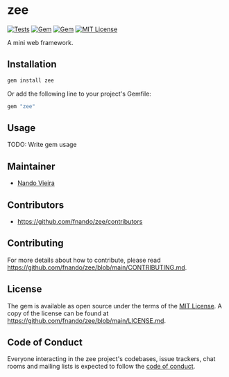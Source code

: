 # zee

[![Tests](https://github.com/fnando/zee/workflows/ruby-tests/badge.svg)](https://github.com/fnando/zee)
[![Gem](https://img.shields.io/gem/v/zee.svg)](https://rubygems.org/gems/zee)
[![Gem](https://img.shields.io/gem/dt/zee.svg)](https://rubygems.org/gems/zee)
[![MIT License](https://img.shields.io/:License-MIT-blue.svg)](https://tldrlegal.com/license/mit-license)

A mini web framework.

## Installation

```bash
gem install zee
```

Or add the following line to your project's Gemfile:

```ruby
gem "zee"
```

## Usage

TODO: Write gem usage

## Maintainer

- [Nando Vieira](https://github.com/fnando)

## Contributors

- https://github.com/fnando/zee/contributors

## Contributing

For more details about how to contribute, please read
https://github.com/fnando/zee/blob/main/CONTRIBUTING.md.

## License

The gem is available as open source under the terms of the
[MIT License](https://opensource.org/licenses/MIT). A copy of the license can be
found at https://github.com/fnando/zee/blob/main/LICENSE.md.

## Code of Conduct

Everyone interacting in the zee project's codebases, issue trackers, chat rooms
and mailing lists is expected to follow the
[code of conduct](https://github.com/fnando/zee/blob/main/CODE_OF_CONDUCT.md).
